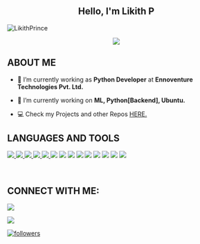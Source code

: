 <h2 align="center">Hello, I'm Likith P</h2>

<p align="left"> <img src="https://komarev.com/ghpvc/?username=LikithPrince&label=Profile%20views&color=0e75b6&style=flat" alt="LikithPrince" /> </p>

<div align='center'>
<img src='https://readme-typing-svg.herokuapp.com/?font=ubuntu&color=16A085&center=true&lines=Python+Developer%20@%20Ennoventure;DataScience+Enthusiast'/>
</div>

## **ABOUT ME**

- 🔭 I’m currently working as **Python Developer** at **Ennoventure Technologies Pvt. Ltd.**

- 🌱 I’m currently working on **ML, Python[Backend], Ubuntu.**

- 💻 Check my Projects and other Repos [HERE.](https://github.com/LikithPrince/)





## **LANGUAGES AND TOOLS**

<p align="left"> 
    <a href="https://www.python.org" target="_blank"> <img src="https://img.shields.io/badge/python-3670A0?style=for-the-badge&logo=python&logoColor=ffdd54"/> </a>
    <a href="https://pandas.pydata.org/" target="_blank"> <img src="https://img.shields.io/badge/pandas-%23150458.svg?style=for-the-badge&logo=pandas&logoColor=white"      /> </a> 
    <!-- <a href="https://numpy.org/" target="_blank"> <img src="https://img.shields.io/badge/Plotly-%233F4F75.svg?style=for-the-badge&logo=plotly&logoColor=white"> </a> -->
    <a href="https://jupyter.org/" target="_blank"> <img src="https://img.shields.io/badge/Jupyter-F37626.svg?&style=for-the-badge&logo=Jupyter&logoColor=white"/> </a>
    <a href="https://www.mongodb.com/" target="_blank"> <img src="https://img.shields.io/badge/MongoDB-%234ea94b.svg?style=for-the-badge&logo=mongodb&logoColor=white"/> </a>
    <a href="https://scikit-learn.org/stable/" target="_blank"> <img src="https://img.shields.io/badge/scikit--learn-%23F7931E.svg?style=for-the-badge&logo=scikit-learn&logoColor=white"/> </a> 
    <!-- <a href="https://plotly.com/" target="_blank"> <img src="https://img.shields.io/badge/Plotly-%233F4F75.svg?style=for-the-badge&logo=plotly&logoColor=white"/> </a> -->
    <img src="https://img.shields.io/badge/PyTorch-EE4C2C?style=for-the-badge&logo=pytorch&logoColor=white"/> </a>
    <img src="https://img.shields.io/badge/TensorFlow-FF6F00?style=for-the-badge&logo=tensorflow&logoColor=white"/> </a> 
    <img src="https://img.shields.io/badge/Keras-FF0000?style=for-the-badge&logo=keras&logoColor=white"/></a>
    <!-- <img src="https://img.shields.io/badge/circleci-343434?style=for-the-badge&logo=circleci&logoColor=white"></a> -->
    <img src="https://img.shields.io/badge/Amazon_AWS-FF9900?style=for-the-badge&logo=amazonaws&logoColor=white"/></a>
    <img src="https://img.shields.io/badge/GitHub_Actions-2088FF?style=for-the-badge&logo=github-actions&logoColor=white"/></a>
    <img src="https://img.shields.io/badge/Google_Cloud-4285F4?style=for-the-badge&logo=google-cloud&logoColor=white"/></a>
    <!-- <img src="https://img.shields.io/badge/Terraform-7B42BC?style=for-the-badge&logo=terraform&logoColor=white"/></a> -->
    <img src="https://img.shields.io/badge/fastapi-109989?style=for-the-badge&logo=FASTAPI&logoColor=white">
    <a href="https://flask.palletsprojects.com/en/2.1.x/" target="_blank"> <img src="https://img.shields.io/badge/Flask-000000?style=for-the-badge&logo=flask&logoColor=white"/></a>
    <!-- <a href="https://streamlit.io/" target="_blank"> <img src="https://img.shields.io/badge/Streamlit-FF4B4B?style=for-the-badge&logo=Streamlit&logoColor=white"/> </a> -->
    <a href="https://www.docker.com/" target="_blank"> <img src="https://img.shields.io/badge/Docker-2CA5E0?style=for-the-badge&logo=docker&logoColor=white"/> </a>
    <!-- <a href="https://www.heroku.com" target="_blank"> <img src="https://img.shields.io/badge/Heroku-430098?style=for-the-badge&logo=heroku&logoColor=white"/> </a> -->
    
   
   
</p>
<br/>



## **CONNECT WITH ME**:
<p align="left">
<a href = "https://www.linkedin.com/in/likith1996/"><img src="https://img.shields.io/badge/LinkedIn-0077B5?style=for-the-badge&logo=linkedin&logoColor=white"/></a>

<a href = "https://www.instagram.com/likith__prince/"><img src="https://img.shields.io/badge/Instagram-E4405F?style=for-the-badge&logo=instagram&logoColor=white"/></a>

<a href='https://github.com/LikithPrince'>
   <img alt='followers' title='Follow Me on GitHub' src='https://custom-icon-badges.herokuapp.com/github/followers/sukruth097?color=236ad3&labelColor=1155ba&style=for-the-badge&logo=person-add&label=Follow&logoColor=white'/>
<br>
</a>

